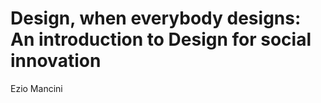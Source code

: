 # Design, when everybody designs: An introduction to Design for social innovation


Ezio Mancini



